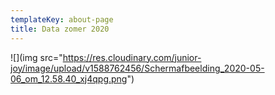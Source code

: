 ```yaml
---
templateKey: about-page
title: Data zomer 2020
---
```


![](img src="https://res.cloudinary.com/junior-joy/image/upload/v1588762456/Schermafbeelding_2020-05-06_om_12.58.40_xj4qpg.png")
